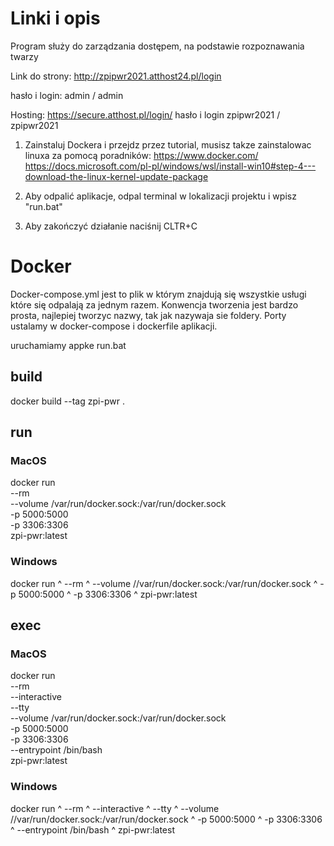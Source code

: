 # Linki i opis

Program służy do zarządzania dostępem, na podstawie rozpoznawania twarzy

Link do strony:
http://zpipwr2021.atthost24.pl/login

hasło i login:
admin / admin

Hosting:
https://secure.atthost.pl/login/
hasło i login
zpipwr2021 / zpipwr2021

1. Zainstaluj Dockera i przejdz przez tutorial, musisz takze zainstalowac linuxa za pomocą poradników:
https://www.docker.com/
https://docs.microsoft.com/pl-pl/windows/wsl/install-win10#step-4---download-the-linux-kernel-update-package

2. Aby odpalić aplikacje, odpal terminal w lokalizacji projektu i wpisz "run.bat"
3. Aby zakończyć działanie naciśnij CLTR+C

# Docker


Docker-compose.yml jest to plik w którym znajdują się wszystkie usługi które się odpalają za jednym razem.
Konwencja tworzenia jest bardzo prosta, najlepiej tworzyc nazwy, tak jak nazywaja sie foldery.
Porty ustalamy w docker-compose i dockerfile aplikacji.

uruchamiamy appke run.bat



## build
docker build --tag zpi-pwr .

## run

### MacOS

docker run \
	--rm \
	--volume /var/run/docker.sock:/var/run/docker.sock \
	-p 5000:5000 \
	-p 3306:3306 \
	zpi-pwr:latest

### Windows

docker run ^
	--rm ^
	--volume //var/run/docker.sock:/var/run/docker.sock ^
	-p 5000:5000 ^
	-p 3306:3306 ^
	zpi-pwr:latest

## exec

### MacOS

docker run \
	--rm \
	--interactive \
	--tty \
	--volume /var/run/docker.sock:/var/run/docker.sock \
	-p 5000:5000 \
	-p 3306:3306 \
	--entrypoint /bin/bash \
	zpi-pwr:latest

### Windows

docker run ^
	--rm ^
	--interactive ^
	--tty ^
	--volume //var/run/docker.sock:/var/run/docker.sock ^
	-p 5000:5000 ^
	-p 3306:3306 ^
	--entrypoint /bin/bash ^
	zpi-pwr:latest